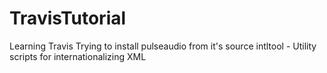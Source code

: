 TravisTutorial
==============

Learning Travis
Trying to install pulseaudio from it's source
intltool - Utility scripts for internationalizing XML

